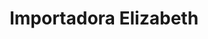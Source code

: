 ---
title: "Importadora Elizabeth"
url: /liberia/importadora-elizabeth-avenida-25-de-julio/
shop: grandes almacenes
---